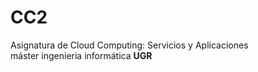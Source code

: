 # CC2
Asignatura de Cloud Computing: Servicios y Aplicaciones  
máster ingenieria informática **UGR**
